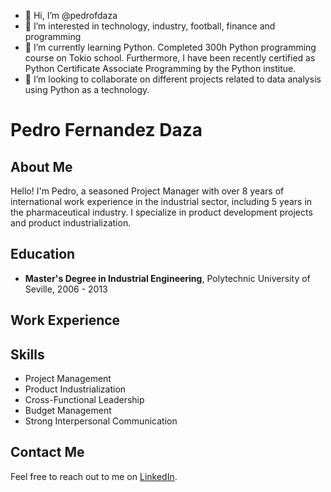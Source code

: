 - 👋 Hi, I’m @pedrofdaza
- 👀 I’m interested in technology, industry, football, finance and programming
- 🌱 I’m currently learning Python. Completed 300h Python programming course on Tokio school. Furthermore, I have been recently certified as Python Certificate Associate Programming by the Python institue.
- 💞️ I’m looking to collaborate on different projects related to data analysis using Python as a technology.


# Pedro Fernandez Daza

## About Me
Hello! I'm Pedro, a seasoned Project Manager with over 8 years of international work experience in the industrial sector, including 5 years in the pharmaceutical industry. I specialize in product development projects and product industrialization.

## Education
- **Master's Degree in Industrial Engineering**, Polytechnic University of Seville, 2006 - 2013

## Work Experience

## Skills
- Project Management
- Product Industrialization
- Cross-Functional Leadership
- Budget Management
- Strong Interpersonal Communication

## Contact Me
Feel free to reach out to me on [LinkedIn](https://www.linkedin.com/in/pedrofernandezdaza/).
